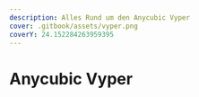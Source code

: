 ```yaml
---
description: Alles Rund um den Anycubic Vyper
cover: .gitbook/assets/vyper.png
coverY: 24.152284263959395
---
```


# Anycubic Vyper

